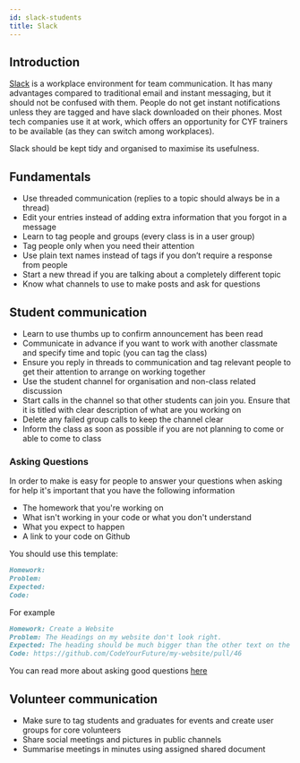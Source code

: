```yaml
---
id: slack-students
title: Slack
---
```


## Introduction

[Slack](https://slack.com/) is a workplace environment for team communication.
It has many advantages compared to traditional email and instant messaging, but it should not be confused with them.
People do not get instant notifications unless they are tagged and have slack downloaded on their phones.
Most tech companies use it at work, which offers an opportunity for CYF trainers to be available (as they can switch among workplaces).

Slack should be kept tidy and organised to maximise its usefulness.

## Fundamentals

- Use threaded communication (replies to a topic should always be in a thread)
- Edit your entries instead of adding extra information that you forgot in a message
- Learn to tag people and groups (every class is in a user group)
- Tag people only when you need their attention
- Use plain text names instead of tags if you don’t require a response from people
- Start a new thread if you are talking about a completely different topic
- Know what channels to use to make posts and ask for questions

## Student communication

- Learn to use thumbs up to confirm announcement has been read
- Communicate in advance if you want to work with another classmate and specify time and topic (you can tag the class)
- Ensure you reply in threads to communication and tag relevant people to get their attention to arrange on working together
- Use the student channel for organisation and non-class related discussion
- Start calls in the channel so that other students can join you.
  Ensure that it is titled with clear description of what are you working on
- Delete any failed group calls to keep the channel clear
- Inform the class as soon as possible if you are not planning to come or able to come to class

### Asking Questions

In order to make is easy for people to answer your questions when asking for help it's important that you have the following information

- The homework that you're working on
- What isn't working in your code or what you don't understand
- What you expect to happen
- A link to your code on Github

You should use this template:

```markdown
Homework:
Problem:
Expected:
Code:
```

For example

```markdown
Homework: Create a Website
Problem: The Headings on my website don't look right.
Expected: The heading should be much bigger than the other text on the page. I've tried to use a H1 tag but it doesn't work
Code: https://github.com/CodeYourFuture/my-website/pull/46
```

You can read more about asking good questions [here](/students/guides/asking-questions)

## Volunteer communication

- Make sure to tag students and graduates for events and create user groups for core volunteers
- Share social meetings and pictures in public channels
- Summarise meetings in minutes using assigned shared document
